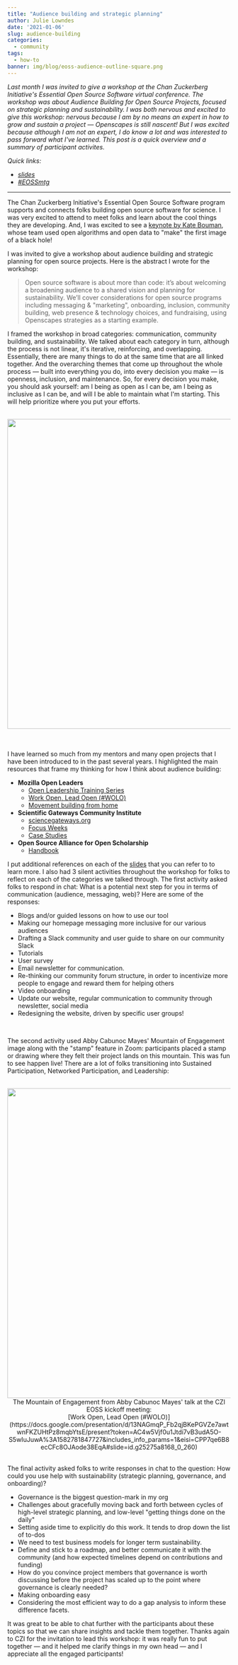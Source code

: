 ```yaml
---
title: "Audience building and strategic planning"
author: Julie Lowndes
date: '2021-01-06'
slug: audience-building
categories:
  - community
tags:
  - how-to
banner: img/blog/eoss-audience-outline-square.png
---
```


*Last month I was invited to give a workshop at the Chan Zuckerberg Initiative's Essential Open Source Software virtual conference. The workshop was about Audience Building for Open Source Projects, focused on strategic planning and sustainability. I was both nervous and excited to give this workshop: nervous because I am by no means an expert in how to  grow and sustain a project — Openscapes is still nascent! But I was excited because although I am not an expert, I do know a lot and was interested to pass forward what I've learned. This post is a quick overview and a summary of participant activites.* 

*Quick links:* 

- *[slides](https://docs.google.com/presentation/d/1n4Z87Z8ax_pUUO98lHzsOGYHTtbshr_LB5JSznOiIW0/edit?usp=sharing)*
- *[#EOSSmtg](https://twitter.com/hashtag/EOSSmtg?src=hashtag_click)*

---

The Chan Zuckerberg Initiative's Essential Open Source Software program supports and connects folks building open source software for science. I was very excited to attend to meet folks and learn about the cool things they are developing. And, I was excited to see a [keynote by Kate Bouman](https://twitter.com/ReaderMeter/status/1336413615331528704), whose team used open algorithms and open data to "make" the first image of a black hole! 

I was invited to give a workshop about audience building and strategic planning for open source projects. Here is the abstract I wrote for the workshop:

> Open source software is about more than code: it’s about welcoming a broadening audience to a shared vision and planning for sustainability. We’ll cover considerations for open source programs including messaging & "marketing", onboarding, inclusion, community building, web presence & technology choices, and fundraising, using Openscapes strategies as a starting example.

I framed the workshop in broad categories: communication, community building, and sustainability. We talked about each category in turn, although the process is not linear, it's iterative, reinforcing, and overlapping. Essentially, there are many things to do at the same time that are all linked together. And the overarching themes that come up throughout the whole process — built into everything you do, into every decision you make — is openness, inclusion, and maintenance. So, for every decision you make, you should ask yourself: am I being as open as I can be, am I being as inclusive as I can be, and will I be able to maintain what I'm starting. This will help prioritize where you put your efforts. 

<br>
<center>
  <img src="/img/blog/eoss-audience-outline.png" width="700px"></a>
</center>
<br>
<br>

I have learned so much from my mentors and many open projects that I have been introduced to in the past several years. I highlighted the main resources that frame my thinking for how I think about audience building:

- **Mozilla Open Leaders**
    - [Open Leadership Training Series](https://mozilla.github.io/open-leadership-training-series/)
    - [Work Open, Lead Open (#WOLO)](https://docs.google.com/presentation/d/13NAGmqP_Fb2qjBKePGVZe7awtwnFKZUHtPz8mqbYtsE/present?token=AC4w5Vjf0u1Jtdi7vB3udA5O-S5wIuJuwA%3A1582781847727&includes_info_params=1&eisi=CPP7qe6B8ecCFc8OJAode38EqA#slide=id.g25275a8168_0_260)
    - [Movement building from home](https://foundation.mozilla.org/en/blog/new-movement-building-home-community-calls/)
- **Scientific Gateways Community Institute**
    - [sciencegateways.org](https://sciencegateways.org)
    - [Focus Weeks](https://sciencegateways.org/engage/focus-week)
    - [Case Studies](https://sciencegateways.org/resources/case-studies)
- **Open Source Alliance for Open Scholarship**
    - [Handbook](https://osaos-book.codeforscience.org)
    

I put additional references on each of the [slides](https://docs.google.com/presentation/d/1n4Z87Z8ax_pUUO98lHzsOGYHTtbshr_LB5JSznOiIW0/edit?usp=sharing) that you can refer to to learn more. I also had 3 silent activities throughout the workshop for folks to reflect on each of the categories we talked through. The first activity asked folks to respond in chat: What is a potential next step for you in terms of communication (audience, messaging, web)? Here are some of the responses:

- Blogs and/or guided lessons on how to use our tool
- Making our homepage messaging more inclusive for our various audiences
- Drafting a Slack community and user guide to share on our community Slack
- Tutorials 
- User survey
- Email newsletter for communication.
- Re-thinking our community forum structure, in order to incentivize more people to engage and reward them for helping others
- Video onboarding
- Update our website, regular communication to community through newsletter, social media
- Redesigning the website, driven by specific user groups!

<br>

The second activity used Abby Cabunoc Mayes' Mountain of Engagement image along with the "stamp" feature in Zoom: participants placed a stamp or drawing where they felt their project lands on this mountain. This was fun to see happen live! There are a lot of folks transitioning into Sustained Participation, Networked Participation, and Leadership:

<br>
<center>
  <img src="/img/blog/eoss-mountain-stamp.png" width="700px"></a>
  <figcaption> The Mountain of Engagement from Abby Cabunoc Mayes' talk at the CZI EOSS kickoff meeting: <br> [Work Open, Lead Open (#WOLO)](https://docs.google.com/presentation/d/13NAGmqP_Fb2qjBKePGVZe7awtwnFKZUHtPz8mqbYtsE/present?token=AC4w5Vjf0u1Jtdi7vB3udA5O-S5wIuJuwA%3A1582781847727&includes_info_params=1&eisi=CPP7qe6B8ecCFc8OJAode38EqA#slide=id.g25275a8168_0_260)
</figcaption>  
</center>
<br>

The final activity asked folks to write responses in chat to the question: How could you use help with sustainability (strategic planning, governance, and onboarding)?

- Governance is the biggest question-mark in my org
- Challenges about gracefully moving back and forth between cycles of high-level strategic planning, and low-level "getting things done on the daily"
- Setting aside time to explicitly do this work. It tends to drop down the list of to-dos
- We need to test business models for longer term sustainability.
- Define and stick to a roadmap, and better communicate it with the community (and how expected timelines depend on contributions and funding)
- How do you convince project members that governance is worth discussing before the project has scaled up to the point where governance is clearly needed?
- Making onboarding easy
- Considering the most efficient way to do a gap analysis to inform these difference facets.

It was great to be able to chat further with the participants about these topics so that we can share insights and tackle them together. Thanks again to CZI for the invitation to lead this workshop: it was really fun to put together — and it helped me clarify things in my own head — and I appreciate all the engaged participants! 

<br> 
<br>
